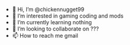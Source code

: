 - 👋 Hi, I’m @chickennugget99
- 👀 I’m interested in gaming coding and mods
- 🌱 I’m currently learning nothing
- 💞️ I’m looking to collaborate on ???
- 📫 How to reach me gmail

<!---
chickennugget99/chickennugget99 is a ✨ special ✨ repository because its `README.md` (this file) appears on your GitHub profile.
You can click the Preview link to take a look at your changes.
--->
